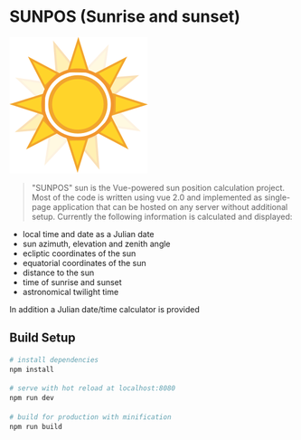 # SUNPOS (Sunrise and sunset)

![sun image](https://raw.githubusercontent.com/rognarspb/sunpos/master/src/assets/sunm.svg)

> "SUNPOS" sun is the Vue-powered sun position calculation project. Most of the code is written using vue 2.0 and implemented as single-page application that can be hosted on any server without additional setup. Currently the following information is calculated and displayed:

- local time and date as a Julian date
- sun azimuth, elevation and zenith angle
- ecliptic coordinates of the sun
- equatorial coordinates of the sun
- distance to the sun
- time of sunrise and sunset
- astronomical twilight time

In addition a Julian date/time calculator is provided

## Build Setup

``` bash
# install dependencies
npm install

# serve with hot reload at localhost:8080
npm run dev

# build for production with minification
npm run build
```


